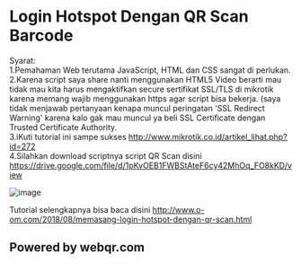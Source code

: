 # Login Hotspot Dengan QR Scan Barcode

Syarat:<br>
1.Pemahaman Web terutama JavaScript, HTML dan CSS sangat di perlukan.<br>
2.Karena script saya share nanti menggunakan HTML5 Video berarti mau tidak mau kita harus mengaktifkan secure sertifikat SSL/TLS di mikrotik karena memang wajib menggunakan https agar script bisa bekerja. (saya tidak menjawab pertanyaan kenapa muncul peringatan 'SSL Redirect Warning' karena kalo gak mau muncul ya beli SSL Certificate dengan Trusted Certificate Authority.<br>
3.iKuti tutorial ini sampe sukses http://www.mikrotik.co.id/artikel_lihat.php?id=272<br>
4.Silahkan download scriptnya script QR Scan disini https://drive.google.com/file/d/1pKvOEB1FWBStAteF6cy42MhOq_FO8kKD/view<br>

![image](https://user-images.githubusercontent.com/42666125/111258828-54043680-8650-11eb-9188-c422815238b9.png)


Tutorial selengkapnya bisa baca disini http://www.o-om.com/2018/08/memasang-login-hotspot-dengan-qr-scan.html

## <b>Powered by webqr.com</b>


